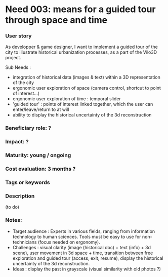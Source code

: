 # Need 003: means for a guided tour through space and time

### User story
As developper & game designer, I want to implement a guided tour of the city to illustrate historical urbanization processes, as a part of the Vilo3D project. 

Sub Needs :
* integration of historical data (images & text) within a 3D representation of the city
* ergonomic user exploration of space (camera control, shortcut to point of interest...)
* ergonomic user exploration of time : temporal slider 
* 'guided tour' : points of interest linked together, which the user can enter/leave/return to at will
* ability to display the historical uncertainty of the 3d reconstruction

### Beneficiary role: ?

### Impact: ?

### Maturity: young / ongoing

### Cost evaluation: 3 months ?

### Tags or keywords

### Description

(to do)

### Notes:

* Target audience : Experts in various fields, ranging from information technology to human sciences. Tools must be easy to use for non-technicians (focus needed on ergonomy).
* Challenges : visual clarity (image (historical doc) + text (info) + 3d scene), user movement in 3d space + time, transition between free exploration and guided tour (access, exit, resume), display the historical uncertainty of the 3d reconstruction.
* Ideas : display the past in grayscale (visual similarity with old photos ?)
